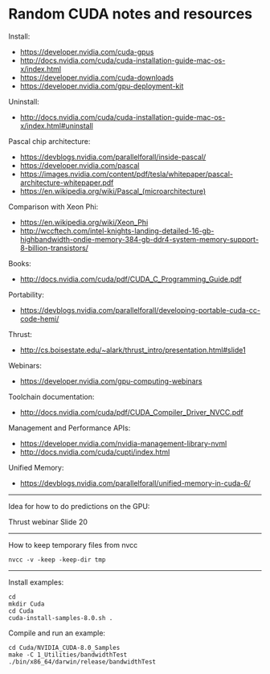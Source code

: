 # Random CUDA notes and resources

Install:

* <https://developer.nvidia.com/cuda-gpus>
* <http://docs.nvidia.com/cuda/cuda-installation-guide-mac-os-x/index.html>
* <https://developer.nvidia.com/cuda-downloads>
* <https://developer.nvidia.com/gpu-deployment-kit>

Uninstall:

* <http://docs.nvidia.com/cuda/cuda-installation-guide-mac-os-x/index.html#uninstall>

Pascal chip architecture:

* <https://devblogs.nvidia.com/parallelforall/inside-pascal/>
* <https://developer.nvidia.com/pascal>
* <https://images.nvidia.com/content/pdf/tesla/whitepaper/pascal-architecture-whitepaper.pdf>
* <https://en.wikipedia.org/wiki/Pascal_(microarchitecture)>

Comparison with Xeon Phi:

* <https://en.wikipedia.org/wiki/Xeon_Phi>
* <http://wccftech.com/intel-knights-landing-detailed-16-gb-highbandwidth-ondie-memory-384-gb-ddr4-system-memory-support-8-billion-transistors/>

Books:

* <http://docs.nvidia.com/cuda/pdf/CUDA_C_Programming_Guide.pdf>

Portability:

* <https://devblogs.nvidia.com/parallelforall/developing-portable-cuda-cc-code-hemi/>

Thrust:

* <http://cs.boisestate.edu/~alark/thrust_intro/presentation.html#slide1>

Webinars:

* <https://developer.nvidia.com/gpu-computing-webinars>

Toolchain documentation:

* <http://docs.nvidia.com/cuda/pdf/CUDA_Compiler_Driver_NVCC.pdf>

Management and Performance APIs:

* <https://developer.nvidia.com/nvidia-management-library-nvml>
* <http://docs.nvidia.com/cuda/cupti/index.html>

Unified Memory:

* <https://devblogs.nvidia.com/parallelforall/unified-memory-in-cuda-6/>

---

Idea for how to do predictions on the GPU:

Thrust webinar
Slide 20

---

How to keep temporary files from nvcc

```
nvcc -v -keep -keep-dir tmp
```

---

Install examples:

```
cd
mkdir Cuda
cd Cuda
cuda-install-samples-8.0.sh .
```

Compile and run an example:

```
cd Cuda/NVIDIA_CUDA-8.0_Samples
make -C 1_Utilities/bandwidthTest
./bin/x86_64/darwin/release/bandwidthTest
```